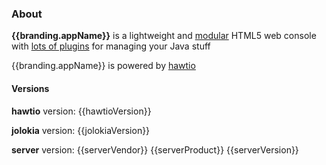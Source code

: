 <h3 class="about-header">About <span ng-include="'app/core/html/branding.html'"></span></h3>

<div ng-show="!customBranding">
  <p/>
  <b>{{branding.appName}}</b> is a lightweight and <a href="http://hawt.io/plugins/index.html">modular</a> HTML5 web console with <a href="http://hawt.io/plugins/index.html">lots of plugins</a> for managing your Java stuff
  <p/>
</div>

<div ng-show="customBranding">
  <p/>
  {{branding.appName}} is powered by <img class='no-shadow' ng-src='img/logo-16px.png'><a href="http://hawt.io/">hawtio</a>
  <p/>
</div>

<h4>Versions</h4>

  **hawtio** version: {{hawtioVersion}}

  **jolokia** version: {{jolokiaVersion}}

<div ng-show="serverVendor">
  <strong>server</strong> version: {{serverVendor}} {{serverProduct}} {{serverVersion}}
</div>
